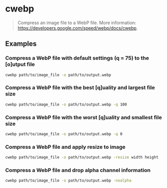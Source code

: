 # cwebp

> Compress an image file to a WebP file. More information: <https://developers.google.com/speed/webp/docs/cwebp>.

## Examples

### Compress a WebP file with default settings (q = 75) to the [o]utput file

```bash
cwebp path/to/image_file -o path/to/output.webp
```

### Compress a WebP file with the best [q]uality and largest file size

```bash
cwebp path/to/image_file -o path/to/output.webp -q 100
```

### Compress a WebP file with the worst [q]uality and smallest file size

```bash
cwebp path/to/image_file -o path/to/output.webp -q 0
```

### Compress a WebP file and apply resize to image

```bash
cwebp path/to/image_file -o path/to/output.webp -resize width height
```

### Compress a WebP file and drop alpha channel information

```bash
cwebp path/to/image_file -o path/to/output.webp -noalpha
```
